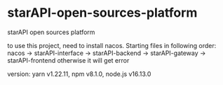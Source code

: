 # starAPI-open-sources-platform
starAPI open sources platform


to use this project, need to install nacos.
Starting files in following order: nacos -> starAPI-interface -> starAPI-backend -> starAPI-gateway -> starAPI-frontend
otherwise it will get error

version: yarn v1.22.11, npm v8.1.0, node.js v16.13.0
